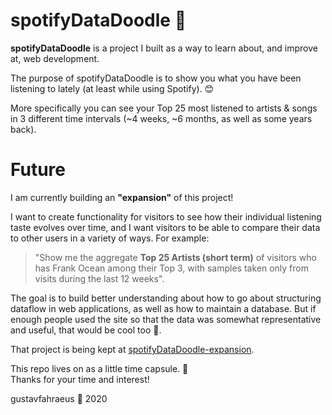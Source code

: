 # spotifyDataDoodle 🎵

**spotifyDataDoodle** is a project I built as a way to learn about, and improve at, web development. <br/>

The purpose of spotifyDataDoodle is to show you what you have been listening to lately (at least while using Spotify). 😊 <br/>

More specifically you can see your Top 25 most listened to artists & songs in 3 different time intervals (~4 weeks, ~6 months, as well as some years back).

# Future

I am currently building an **"expansion"** of this project! <br/>

I want to create functionality for visitors to see how their individual listening taste evolves over time, and I want visitors to be able to compare their data to other users in a variety of ways. For example: </br>
> "Show me the aggregate **Top 25 Artists (short term)** of visitors who has Frank Ocean among their Top 3, with samples taken only from visits during the last 12 weeks". <br>

The goal is to build better understanding about how to go about structuring dataflow in web applications, as well as how to maintain a database. But if enough people used the site so that the data was somewhat representative and useful, that would be cool too 🌱. <br/>


That project is being kept at [spotifyDataDoodle-expansion](https://github.com/gustavfahraeus/mySpotifyData-expansion). <br/>

This repo lives on as a little time capsule. 🚀 <br/>
Thanks for your time and interest! 

gustavfahraeus 🦆 2020 
